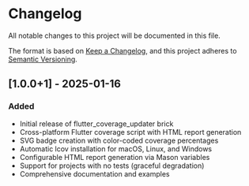 # Changelog

All notable changes to this project will be documented in this file.

The format is based on [Keep a Changelog](https://keepachangelog.com/en/1.0.0/),
and this project adheres to [Semantic Versioning](https://semver.org/spec/v2.0.0.html).

## [1.0.0+1] - 2025-01-16

### Added

- Initial release of flutter_coverage_updater brick
- Cross-platform Flutter coverage script with HTML report generation
- SVG badge creation with color-coded coverage percentages
- Automatic lcov installation for macOS, Linux, and Windows
- Configurable HTML report generation via Mason variables
- Support for projects with no tests (graceful degradation)
- Comprehensive documentation and examples
